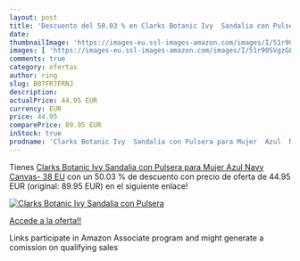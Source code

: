 ```yaml
---
layout: post
title: 'Descuento del 50.03 % en Clarks Botanic Ivy  Sandalia con Pulsera'
date: 
thumbnailImage: 'https://images-eu.ssl-images-amazon.com/images/I/51r90SVgzGL._SL200_.jpg'
images: [ 'https://images-eu.ssl-images-amazon.com/images/I/51r90SVgzGL._SL200_.jpg' ]
comments: true
category: ofertas
author: ring
slug: B07FR7FRNJ
description:
actualPrice: 44.95 EUR
currency: EUR
price: 44.95
comparePrice: 89.95 EUR
inStock: true
prodname: 'Clarks Botanic Ivy  Sandalia con Pulsera para Mujer  Azul  Navy Canvas-   38 EU'
---
```


Tienes [Clarks Botanic Ivy  Sandalia con Pulsera para Mujer  Azul  Navy Canvas-   38 EU](https://www.amazon.es/dp/B07FR7FRNJ/?tag=tolees-21) con un 50.03 % de descuento con precio de oferta de 44.95 EUR (original: 89.95 EUR) en el siguiente enlace!

[![Clarks Botanic Ivy  Sandalia con Pulsera](https://images-eu.ssl-images-amazon.com/images/I/51r90SVgzGL._SL200_.jpg)](https://www.amazon.es/dp/B07FR7FRNJ/?tag=tolees-21)

[Accede a la oferta!!](https://www.amazon.es/dp/B07FR7FRNJ/?tag=tolees-21)

Links participate in Amazon Associate program and might generate a comission on qualifying sales


